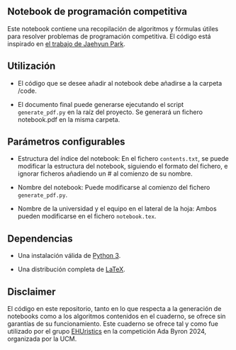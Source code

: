 ## Notebook de programación competitiva
Este notebook contiene una recopilación de algoritmos y fórmulas útiles para resolver problemas de programación competitiva.
El código está inspirado en [el trabajo de Jaehyun Park](https://github.com/jaehyunp/stanfordacm).

## Utilización
- El código que se desee añadir al notebook debe añadirse a la carpeta /code.

- El documento final puede generarse ejecutando el script ```generate_pdf.py``` en la raíz del proyecto. Se generará un fichero notebook.pdf en la misma carpeta.

## Parámetros configurables
- Estructura del índice del notebook: En el fichero ```contents.txt```, se puede modificar la estructura del notebook, siguiendo el formato del fichero, e ignorar ficheros añadiendo un # al comienzo de su nombre.

- Nombre del notebook: Puede modificarse al comienzo del fichero ```generate_pdf.py```.

- Nombre de la universidad y el equipo en el lateral de la hoja: Ambos pueden modificarse en el fichero ```notebook.tex```.

## Dependencias
- Una instalación válida de [Python 3](https://www.python.org/).

- Una distribución completa de [LaTeX](https://www.latex-project.org/get/).

## Disclaimer
El código en este repositorio, tanto en lo que respecta a la generación de notebooks como a los algoritmos contenidos en el cuaderno, se ofrece sin garantías de su funcionamiento. Este cuaderno se ofrece tal y como fue utilizado por el grupo [EHUristics](https://ada-byron.es/2024/nac/resultado.php#:~:text=24-,EHUristics,-5) en la competición Ada Byron 2024, organizada por la UCM.